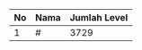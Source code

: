 | No | Nama            | Jumlah Level |
|----|-----------------|--------------|
| 1  | #    |    3729        |
